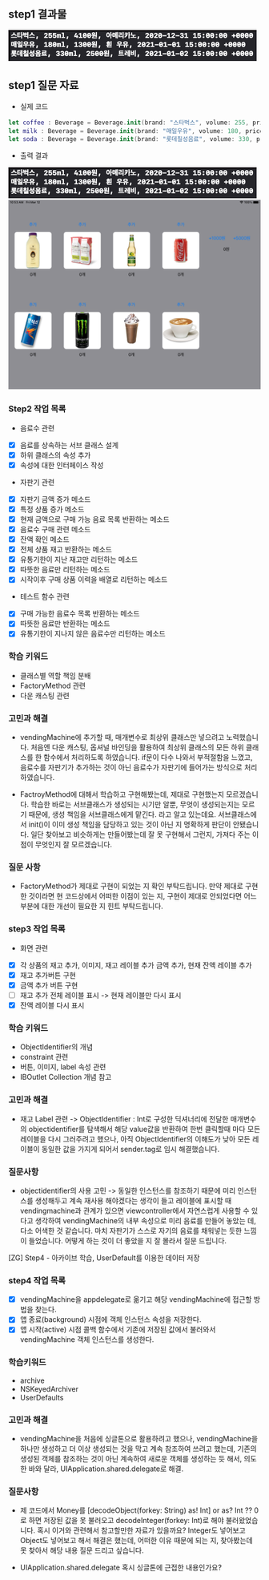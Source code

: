## step1 결과물
![resultStep1](images/result_step1.png)

## step1 질문 자료
* 실제 코드
``` Swift
let coffee : Beverage = Beverage.init(brand: "스타벅스", volume: 255, price: 4100, name: "아메리카노", manufactured: Date().returnStringDate("20210101")
let milk : Beverage = Beverage.init(brand: "매일우유", volume: 180, price: 1300, name: "흰 우유", manufactured: Date().returnStringDate("20210102"))
let soda : Beverage = Beverage.init(brand: "롯데칠성음료", volume: 330, price: 2500, name: "트레비", manufactured: Date().returnStringDate("20210103"))
```

* 출력 결과

![resultStep1](images/result_step1.png)
![resultStep3](images/vendingMachine.png)

### Step2 작업 목록

* 음료수 관련
- [x] 음료를 상속하는 서브 클래스 설계
- [x] 하위 클래스의 속성 추가
- [x] 속성에 대한 인터페이스 작성

* 자판기 관련
- [x] 자판기 금액 증가 메소드
- [x] 특정 상품 증가 메소드
- [x] 현재 금액으로 구매 가능 음료 목록 반환하는 메소드
- [x] 음료수 구매 관련 메소드
- [x] 잔액 확인 메소드
- [x] 전체 상품 재고 반환하는 메소드
- [x] 유통기한이 지난 재고만 리턴하는 메소드
- [x] 따뜻한 음료만 리턴하는 메소드
- [x] 시작이후 구매 상품 이력을 배열로 리턴하는 메소드

* 테스트 함수 관련
- [x] 구매 가능한 음료수 목록 반환하는 메소드
- [x] 따뜻한 음료만 반환하는 메소드
- [x] 유통기한이 지나지 않은 음료수만 리턴하는 메소드

### 학습 키워드

* 클래스별 역할 책임 분배
* FactoryMethod 관련
* 다운 캐스팅 관련

### 고민과 해결

* vendingMachine에 추가할 때, 매개변수로 최상위 클래스만 넣으려고 노력했습니다. 처음엔 다운 캐스팅, 옵셔널 바인딩을 활용하여 최상위 클래스의 모든 하위 클래스를 한 함수에서 처리하도록 하였습니다. if문이 다수 나와서 부적절함을 느꼈고, 음료수를 자판기가 추가하는 것이 아닌 음료수가 자판기에 들어가는 방식으로 처리하였습니다.

* FactroyMethod에 대해서 학습하고 구현해봤는데, 제대로 구현했는지 모르겠습니다. 학습한 바로는 서브클래스가 생성되는 시기만 알뿐, 무엇이 생성되는지는 모르기 때문에, 생성 책임을 서브클래스에게 맡긴다. 라고 알고 있는데요. 서브클래스에서 init()이 이미 생성 책임을 담당하고 있는 것이 아닌 지 명확하게 판단이 안됐습니다. 일단 찾아보고 비슷하게는 만들어봤는데 잘 못 구현해서 그런지, 가져다 주는 이점이 무엇인지 잘 모르겠습니다. 

### 질문 사항

* FactoryMethod가 제대로 구현이 되었는 지 확인 부탁드립니다. 만약 제대로 구현한 것이라면 현 코드상에서 어떠한 이점이 있는 지, 구현이 제대로 안되었다면 어느 부분에 대한 개선이 필요한 지 힌트 부탁드립니다.

### step3 작업 목록

* 화면 관련
- [x] 각 상품의 재고 추가, 이미지, 재고 레이블 추가 금액 추가, 현재 잔액 레이블 추가
- [x] 재고 추가버튼 구현
- [x] 금액 추가 버튼 구현
- [ ] 재고 추가 전체 레이블 표시 -> 현재 레이블만 다시 표시
- [x] 잔액 레이블 다시 표시

### 학습 키워드

* ObjectIdentifier의 개념
* constraint 관련
* 버튼, 이미지, label 속성 관련
* IBOutlet Collection 개념 참고

### 고민과 해결

* 재고 Label 관련 -> ObjectIdentifier : Int로 구성한 딕셔너리에 전달한 매개변수의 objectidentifier를 탐색해서 해당 value값을 반환하여 한번 클릭할때 마다 모든 레이블을 다시 그러주려고 했으나, 아직 ObjectIdentifier의 이해도가 낮아 모든 레이블이 동일한 값을 가지게 되어서 sender.tag로 임시 해결했습니다.

### 질문사항

* objectidentifier의 사용 고민 -> 동일한 인스턴스를 참조하기 때문에 미리 인스턴스를 생성해두고 계속 재사용 해야겠다는 생각이 들고 레이블에 표시할 때 vendingmachine과 관계가 있으면 viewcontroller에서 자연스럽게 사용할 수 있다고 생각하여 vendingMachine의 내부 속성으로 미리 음료를 만들어 놓았는 데, 다소 어색한 것 같습니다. 마치 자판기가 스스로 자기의 음료를 채워넣는 듯한 느낌이 들었습니다. 어떻게 하는 것이 더 좋았을 지 잘 몰라서 질문 드립니다.

[ZG] Step4 - 아카이브 학습, UserDefault를 이용한 데이터 저장

### step4 작업 목록

- [x] vendingMachine을 appdelegate로 옮기고 해당 vendingMachine에 접근할 방법을 찾는다.
- [x] 앱 종료(background) 시점에 객체 인스턴스 속성을 저장한다.
- [x] 앱 시작(active) 시점 콜백 함수에서 기존에 저장된 값에서 불러와서 vendingMachine 객체 인스턴스를 생성한다.

### 학습키워드

* archive
* NSKeyedArchiver
* UserDefaults

### 고민과 해결

* vendingMachine을 처음에 싱글톤으로 활용하려고 했으나, vendingMachine을 하나만 생성하고 더 이상 생성되는 것을 막고 계속 참조하여 쓰려고 했는데, 기존의 생성된 객체를 참조하는 것이 아닌 계속하여 새로운 객체를 생성하는 듯 해서, 의도한 바와 달라, UIApplication.shared.delegate로 해결.

### 질문사항

* 제 코드에서 Money를 [decodeObject(forkey: String) as! Int] or as? Int ?? 0로 하면 저장된 값을 못 불러오고 decodeInteger(forkey: Int)로 해야 불러왔었습니다. 혹시 이거와 관련해서 참고할만한 자료가 있을까요? Integer도 넣어보고 Object도 넣어보고 해서 해결은 했는데, 어떠한 이유 때문에 되는 지, 찾아봤는데 못 찾아서 해당 내용 질문 드리고 싶습니다.

* UIApplication.shared.delegate 혹시 싱글톤에 근접한 내용인가요?

